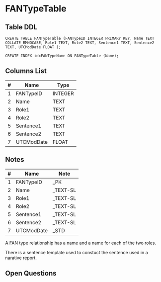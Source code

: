 # FANTypeTable

## Table DDL

```
CREATE TABLE FANTypeTable (FANTypeID INTEGER PRIMARY KEY, Name TEXT COLLATE RMNOCASE, Role1 TEXT, Role2 TEXT, Sentence1 TEXT, Sentence2 TEXT, UTCModDate FLOAT );

CREATE INDEX idxFANTypeName ON FANTypeTable (Name);
```

## Columns List

| #   | Name       | Type    |
| --- | ---------- | ------- |
| 1   | FANTypeID  | INTEGER |
| 2   | Name       | TEXT    |
| 3   | Role1      | TEXT    |
| 4   | Role2      | TEXT    |
| 5   | Sentence1  | TEXT    |
| 6   | Sentence2  | TEXT    |
| 7   | UTCModDate | FLOAT   |
 
## Notes

| #   | Name       | Note     |
| --- | ---------- | -------- |
| 1   | FANTypeID  | _PK      |
| 2   | Name       | _TEXT-SL |
| 3   | Role1      | _TEXT-SL |
| 4   | Role2      | _TEXT-SL |
| 5   | Sentence1  | _TEXT-SL |
| 6   | Sentence2  | _TEXT-SL |
| 7   | UTCModDate | _STD     |

A FAN type relationship has a name and a name for each of the two roles.

There is a sentence template used to constuct the sentence used in a narative report.


## Open Questions
